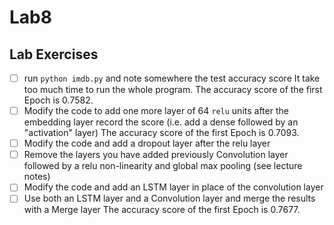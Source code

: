 # Lab8

## Lab Exercises 

- [ ] run ``python imdb.py`` and note somewhere the test accuracy score
It take too much time to run the whole program. The accuracy score of the first Epoch is 0.7582.
- [ ] Modify the code to add one more layer of 64 ``relu`` units after the embedding layer record the score (i.e. add a dense followed by an "activation" layer)
The accuracy score of the first Epoch is 0.7093.
- [ ] Modify the code and add a dropout layer after the relu layer
- [ ] Remove the layers you have added previously Convolution layer followed by a relu non-linearity and global max pooling (see lecture notes)
- [ ] Modify the code and add an LSTM layer in place of the convolution layer
- [ ] Use both an LSTM layer and a Convolution layer and merge the results with a Merge layer
The accuracy score of the first Epoch is 0.7677.
